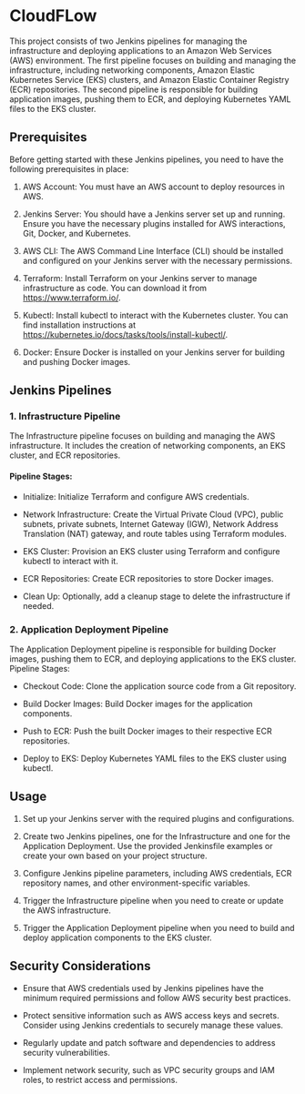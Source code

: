 # CloudFLow
This project consists of two Jenkins pipelines for managing the infrastructure and deploying applications to an Amazon Web Services (AWS) environment. The first pipeline focuses on building and managing the infrastructure, including networking components, Amazon Elastic Kubernetes Service (EKS) clusters, and Amazon Elastic Container Registry (ECR) repositories. The second pipeline is responsible for building application images, pushing them to ECR, and deploying Kubernetes YAML files to the EKS cluster.
## Prerequisites

Before getting started with these Jenkins pipelines, you need to have the following prerequisites in place:

   1. AWS Account: You must have an AWS account to deploy resources in AWS.

   2. Jenkins Server: You should have a Jenkins server set up and running. Ensure you have the necessary plugins installed for AWS interactions, Git, Docker, and Kubernetes.

   3. AWS CLI: The AWS Command Line Interface (CLI) should be installed and configured on your Jenkins server with the necessary permissions.

   4. Terraform: Install Terraform on your Jenkins server to manage infrastructure as code. You can download it from https://www.terraform.io/.

   5. Kubectl: Install kubectl to interact with the Kubernetes cluster. You can find installation instructions at https://kubernetes.io/docs/tasks/tools/install-kubectl/.

   6. Docker: Ensure Docker is installed on your Jenkins server for building and pushing Docker images.

## Jenkins Pipelines
### 1. Infrastructure Pipeline

The Infrastructure pipeline focuses on building and managing the AWS infrastructure. It includes the creation of networking components, an EKS cluster, and ECR repositories.
#### Pipeline Stages:

* Initialize: Initialize Terraform and configure AWS credentials.

* Network Infrastructure: Create the Virtual Private Cloud (VPC), public subnets, private subnets, Internet Gateway (IGW), Network Address Translation (NAT) gateway, and route tables using Terraform modules.

* EKS Cluster: Provision an EKS cluster using Terraform and configure kubectl to interact with it.

* ECR Repositories: Create ECR repositories to store Docker images.

* Clean Up: Optionally, add a cleanup stage to delete the infrastructure if needed.

### 2. Application Deployment Pipeline

The Application Deployment pipeline is responsible for building Docker images, pushing them to ECR, and deploying applications to the EKS cluster.
Pipeline Stages:

* Checkout Code: Clone the application source code from a Git repository.

* Build Docker Images: Build Docker images for the application components.

* Push to ECR: Push the built Docker images to their respective ECR repositories.

* Deploy to EKS: Deploy Kubernetes YAML files to the EKS cluster using kubectl.

## Usage

1. Set up your Jenkins server with the required plugins and configurations.

1. Create two Jenkins pipelines, one for the Infrastructure and one for the Application Deployment. Use the provided Jenkinsfile examples or create your own based on your project structure.

1. Configure Jenkins pipeline parameters, including AWS credentials, ECR repository names, and other environment-specific variables.

1. Trigger the Infrastructure pipeline when you need to create or update the AWS infrastructure.

1. Trigger the Application Deployment pipeline when you need to build and deploy application components to the EKS cluster.

## Security Considerations

* Ensure that AWS credentials used by Jenkins pipelines have the minimum required permissions and follow AWS security best practices.

* Protect sensitive information such as AWS access keys and secrets. Consider using Jenkins credentials to securely manage these values.

* Regularly update and patch software and dependencies to address security vulnerabilities.

* Implement network security, such as VPC security groups and IAM roles, to restrict access and permissions.